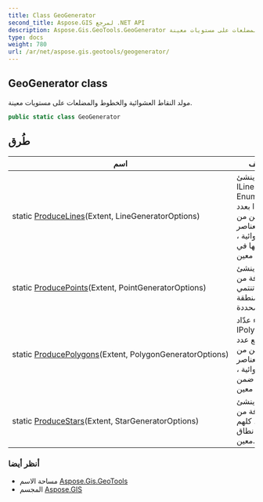```yaml
---
title: Class GeoGenerator
second_title: Aspose.GIS لمرجع .NET API
description: Aspose.Gis.GeoTools.GeoGenerator فصل. مولد النقاط العشوائية والخطوط والمضلعات على مستويات معينة.
type: docs
weight: 780
url: /ar/net/aspose.gis.geotools/geogenerator/
---
```

## GeoGenerator class

مولد النقاط العشوائية والخطوط والمضلعات على مستويات معينة.

```csharp
public static class GeoGenerator
```

## طُرق

| اسم | وصف |
| --- | --- |
| static [ProduceLines](../../aspose.gis.geotools/geogenerator/producelines/)(Extent, LineGeneratorOptions) | ينشئ ILineString Enumerator جديدًا بعدد معين من العناصر العشوائية ، وكلها في نطاق معين. |
| static [ProducePoints](../../aspose.gis.geotools/geogenerator/producepoints/)(Extent, PointGeneratorOptions) | ينشئ مصفوفة من النقاط تنتمي إلى المنطقة المحددة. |
| static [ProducePolygons](../../aspose.gis.geotools/geogenerator/producepolygons/)(Extent, PolygonGeneratorOptions) | إنشاء عدّاد IPolygon جديد مع عدد معين من العناصر العشوائية ، وكلها ضمن نطاق معين. |
| static [ProduceStars](../../aspose.gis.geotools/geogenerator/producestars/)(Extent, StarGeneratorOptions) | ينشئ مصفوفة من النجوم ، كلهم ضمن نطاق معين. |

### أنظر أيضا

* مساحة الاسم [Aspose.Gis.GeoTools](../../aspose.gis.geotools/)
* المجسم [Aspose.GIS](../../)



